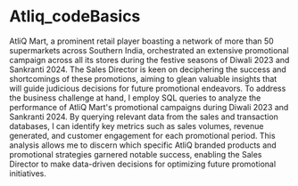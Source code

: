 # Atliq_codeBasics

AtliQ Mart, a prominent retail player boasting a network of more than 50 supermarkets across Southern India, orchestrated an extensive promotional campaign across all its stores during the festive seasons of Diwali 2023 and Sankranti 2024. The Sales Director is keen on deciphering the success and shortcomings of these promotions, aiming to glean valuable insights that will guide judicious decisions for future promotional endeavors.
To address the business challenge at hand, I employ SQL queries to analyze the performance of AtliQ Mart's promotional campaigns during Diwali 2023 and Sankranti 2024. By querying relevant data from the sales and transaction databases, I can identify key metrics such as sales volumes, revenue generated, and customer engagement for each promotional period. This analysis allows me to discern which specific AtliQ branded products and promotional strategies garnered notable success, enabling the Sales Director to make data-driven decisions for optimizing future promotional initiatives.
